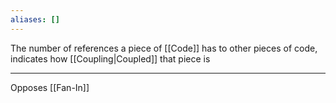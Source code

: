 ```yaml
---
aliases: []
---
```


The number of references a piece of [[Code]] has to other pieces of code, indicates how [[Coupling|Coupled]] that piece is

---

Opposes [[Fan-In]]
